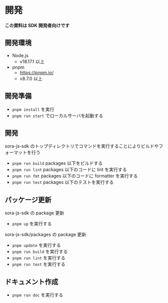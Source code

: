 # 開発

**この資料は SDK 開発者向けです**

## 開発環境

- Node.js
  - v18.17.1 以上
- pnpm
  - https://pnpm.io/
  - v8.7.0 以上

## 開発準備

- `pnpm install` を実行
- `pnpm run start` でローカルサーバを起動する

## 開発

sora-js-sdk のトップディレクトリでコマンドを実行することによりビルドやフォーマットを行う

- `pnpm run build` packages 以下をビルドする
- `pnpm run lint` packages 以下のコードに lint を実行する
- `pnpm run fmt` packages 以下のコードに formatter を実行する
- `pnpm run test` packages 以下のテストを実行する

## パッケージ更新

sora-js-sdk の package 更新

- `pnpm up` を実行する

sora-js-sdk/packages の package 更新

- `pnpm update` を実行する
- `pnpm run build` を実行する
- `pnpm run lint` を実行する
- `pnpm run test` を実行する

## ドキュメント作成

- `pnpm run doc` を実行する
